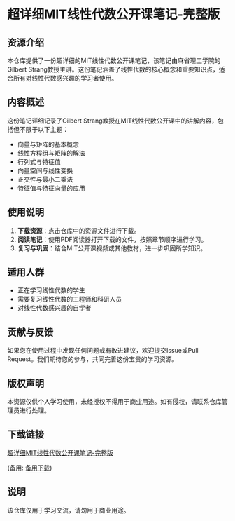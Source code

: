 # 超详细MIT线性代数公开课笔记-完整版

## 资源介绍

本仓库提供了一份超详细的MIT线性代数公开课笔记，该笔记由麻省理工学院的Gilbert Strang教授主讲。这份笔记涵盖了线性代数的核心概念和重要知识点，适合所有对线性代数感兴趣的学习者使用。

## 内容概述

这份笔记详细记录了Gilbert Strang教授在MIT线性代数公开课中的讲解内容，包括但不限于以下主题：

- 向量与矩阵的基本概念
- 线性方程组与矩阵的解法
- 行列式与特征值
- 向量空间与线性变换
- 正交性与最小二乘法
- 特征值与特征向量的应用

## 使用说明

1. **下载资源**：点击仓库中的资源文件进行下载。
2. **阅读笔记**：使用PDF阅读器打开下载的文件，按照章节顺序进行学习。
3. **复习与巩固**：结合MIT公开课视频或其他教材，进一步巩固所学知识。

## 适用人群

- 正在学习线性代数的学生
- 需要复习线性代数的工程师和科研人员
- 对线性代数感兴趣的自学者

## 贡献与反馈

如果您在使用过程中发现任何问题或有改进建议，欢迎提交Issue或Pull Request。我们期待您的参与，共同完善这份宝贵的学习资源。

## 版权声明

本资源仅供个人学习使用，未经授权不得用于商业用途。如有侵权，请联系仓库管理员进行处理。

## 下载链接
[超详细MIT线性代数公开课笔记-完整版](https://pan.quark.cn/s/929b398bfa5e) 

(备用: [备用下载](https://pan.baidu.com/s/1dxL-cW0Gpvcdp4Akr47kSg?pwd=1234))

## 说明

该仓库仅用于学习交流，请勿用于商业用途。

